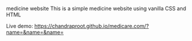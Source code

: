 medicine website
This is a simple medicine website using vanilla CSS and HTML

Live demo: https://chandraproot.github.io/medicare.com/?name=&name=&name=
